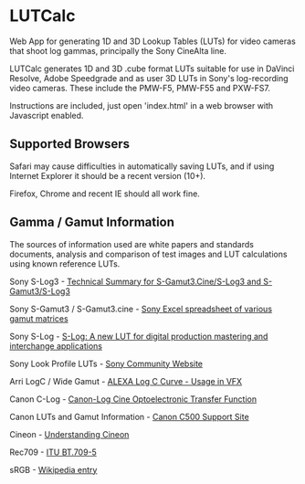 LUTCalc
=======

Web App for generating 1D and 3D Lookup Tables (LUTs) for video cameras that shoot log gammas, principally the Sony CineAlta line.

LUTCalc generates 1D and 3D .cube format LUTs suitable for use in DaVinci Resolve, Adobe Speedgrade and as user 3D LUTs in Sony's log-recording video cameras. These include the PMW-F5, PMW-F55 and PXW-FS7.

Instructions are included, just open 'index.html' in a web browser with Javascript enabled.

Supported Browsers
------------------

Safari may cause difficulties in automatically saving LUTs, and if using Internet Explorer it should be a recent version (10+).

Firefox, Chrome and recent IE should all work fine.

Gamma / Gamut Information
-------------------------

The sources of information used are white papers and standards documents, analysis and comparison of test images and LUT calculations using known reference LUTs.

Sony S-Log3 - [Technical Summary for S-Gamut3.Cine/S-Log3 and S-Gamut3/S-Log3](http://community.sony.com/sony/attachments/sony/large-sensor-camera-F5-F55/12359/2/TechnicalSummary_for_S-Gamut3Cine_S-Gamut3_S-Log3_V1_00.pdf)

Sony S-Gamut3 / S-Gamut3.cine - [Sony Excel spreadsheet of various gamut matrices](http://community.sony.com/sony/attachments/sony/large-sensor-camera-F5-F55/12359/3/S-Gamut3_S-Gamut3Cine_Matrix.xlsx)

Sony S-Log - [S-Log: A new LUT for digital production mastering and interchange applications](https://pro.sony.com/bbsccms/assets/files/mkt/cinema/solutions/slog_manual.pdf)

Sony Look Profile LUTs - [Sony Community Website](http://community.sony.com/t5/F5-F55/Release-version-3DLUT-s-for-S-Gamut3-Cine-S-Log3/td-p/287847)

Arri LogC / Wide Gamut - [ALEXA Log C Curve - Usage in VFX](http://www.arri.com/?eID=registration&file_uid=8026)

Canon C-Log - [Canon-Log Cine Optoelectronic Transfer Function](http://learn.usa.canon.com/app/pdfs/white_papers/White_Paper_Clog_optoelectronic.pdf)

Canon LUTs and Gamut Information - [Canon C500 Support Site](http://www.canon-europe.com/Support/Consumer_Products/products/digital_cinema/digital_cinema_camera/EOS_C500.aspx?type=download)

Cineon - [Understanding Cineon](http://www.digital-intermediate.co.uk/film/pdf/Cineon.pdf)

Rec709 - [ITU BT.709-5](http://www.itu.int/dms_pubrec/itu-r/rec/bt/R-REC-BT.709-5-200204-I!!PDF-E.pdf)

sRGB - [Wikipedia entry](http://en.wikipedia.org/wiki/SRGB)
